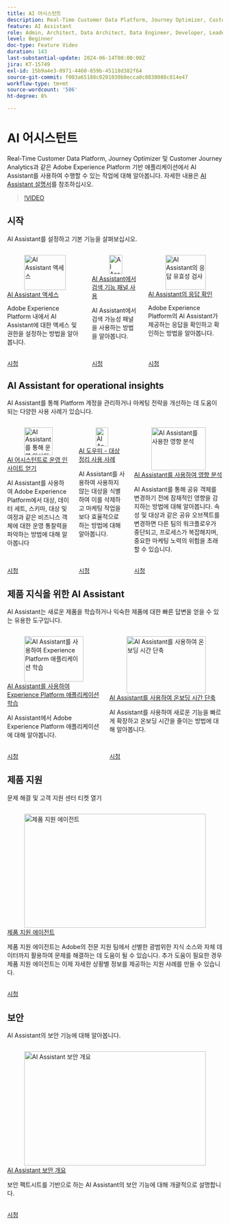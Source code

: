 ```yaml
---
title: AI 어시스턴트
description: Real-Time Customer Data Platform, Journey Optimizer, Customer Journey Analytics 같은 Adobe Experience Platform 기반 애플리케이션에서 AI 어시스턴트로 할 수 있는 기능을 알아보세요.
feature: AI Assistant
role: Admin, Architect, Data Architect, Data Engineer, Developer, Leader, User
level: Beginner
doc-type: Feature Video
duration: 143
last-substantial-update: 2024-06-14T00:00:00Z
jira: KT-15749
exl-id: 15b9a4e3-0971-4460-859b-45118d382f64
source-git-commit: f003a65188c0201030b8ecca0c0838088c814e47
workflow-type: tm+mt
source-wordcount: '586'
ht-degree: 8%

---
```


# AI 어시스턴트

Real-Time Customer Data Platform, Journey Optimizer 및 Customer Journey Analytics과 같은 Adobe Experience Platform 기반 애플리케이션에서 AI Assistant를 사용하여 수행할 수 있는 작업에 대해 알아봅니다. 자세한 내용은 [AI Assistant 설명서](https://experienceleague.adobe.com/ko/docs/experience-platform/ai-assistant/home)를 참조하십시오.

>[!VIDEO](https://video.tv.adobe.com/v/3429845/?learn=on&enablevpops)

## 시작

AI Assistant를 설정하고 기본 기능을 살펴보십시오.

<!-- CARDS
* access.md
* discoverability-panel.md
* validate-responses.md
-->
<!-- START CARDS HTML - DO NOT MODIFY BY HAND -->
<div class="columns">
    <div class="column is-half-tablet is-half-desktop is-one-third-widescreen" aria-label="Get access to AI Assistant">
        <div class="card" style="height: 100%; display: flex; flex-direction: column; height: 100%;">
            <div class="card-image">
                <figure class="image x-is-16by9">
                    <a href="access.md" title="AI Assistant 액세스" target="_blank" rel="referrer">
                        <img class="is-bordered-r-small" src="https://video.tv.adobe.com/v/3436470/?format=jpeg&nocache=1748392732990" alt="AI Assistant 액세스"
                             style="width: 100%; aspect-ratio: 16 / 9; object-fit: cover; overflow: hidden; display: block; margin: auto;">
                    </a>
                </figure>
            </div>
            <div class="card-content is-padded-small" style="display: flex; flex-direction: column; flex-grow: 1; justify-content: space-between;">
                <div class="top-card-content">
                    <p class="headline is-size-6 has-text-weight-bold">
                        <a href="access.md" target="_blank" rel="referrer" title="AI Assistant 액세스">AI Assistant 액세스</a>
                    </p>
                    <p class="is-size-6">Adobe Experience Platform 내에서 AI Assistant에 대한 액세스 및 권한을 설정하는 방법을 알아봅니다.</p>
                </div>
                <a href="access.md" target="_blank" rel="referrer" class="spectrum-Button spectrum-Button--outline spectrum-Button--primary spectrum-Button--sizeM" style="align-self: flex-start; margin-top: 1rem;">
                    <span class="spectrum-Button-label has-no-wrap has-text-weight-bold">시청</span>
                </a>
            </div>
        </div>
    </div>
    <div class="column is-half-tablet is-half-desktop is-one-third-widescreen" aria-label="Use the discoverability panel in AI Assistant">
        <div class="card" style="height: 100%; display: flex; flex-direction: column; height: 100%;">
            <div class="card-image">
                <figure class="image x-is-16by9">
                    <a href="discoverability-panel.md" title="AI Assistant의 검색 기능 패널 사용" target="_blank" rel="referrer">
                        <img class="is-bordered-r-small" src="https://video.tv.adobe.com/v/3440969/?format=jpeg&nocache=1748392732984&captions=kor" alt="AI Assistant의 검색 기능 패널 사용"
                             style="width: 100%; aspect-ratio: 16 / 9; object-fit: cover; overflow: hidden; display: block; margin: auto;">
                    </a>
                </figure>
            </div>
            <div class="card-content is-padded-small" style="display: flex; flex-direction: column; flex-grow: 1; justify-content: space-between;">
                <div class="top-card-content">
                    <p class="headline is-size-6 has-text-weight-bold">
                        <a href="discoverability-panel.md" target="_blank" rel="referrer" title="AI Assistant의 검색 기능 패널 사용">AI Assistant에서 검색 기능 패널 사용</a>
                    </p>
                    <p class="is-size-6">AI Assistant에서 검색 가능성 패널을 사용하는 방법을 알아봅니다.</p>
                </div>
                <a href="discoverability-panel.md" target="_blank" rel="referrer" class="spectrum-Button spectrum-Button--outline spectrum-Button--primary spectrum-Button--sizeM" style="align-self: flex-start; margin-top: 1rem;">
                    <span class="spectrum-Button-label has-no-wrap has-text-weight-bold">시청</span>
                </a>
            </div>
        </div>
    </div>
    <div class="column is-half-tablet is-half-desktop is-one-third-widescreen" aria-label="Validate responses from AI Assistant">
        <div class="card" style="height: 100%; display: flex; flex-direction: column; height: 100%;">
            <div class="card-image">
                <figure class="image x-is-16by9">
                    <a href="validate-responses.md" title="AI Assistant의 응답 유효성 검사" target="_blank" rel="referrer">
                        <img class="is-bordered-r-small" src="https://video.tv.adobe.com/v/3441746/?format=jpeg&nocache=1748392733006&captions=kor" alt="AI Assistant의 응답 유효성 검사"
                             style="width: 100%; aspect-ratio: 16 / 9; object-fit: cover; overflow: hidden; display: block; margin: auto;">
                    </a>
                </figure>
            </div>
            <div class="card-content is-padded-small" style="display: flex; flex-direction: column; flex-grow: 1; justify-content: space-between;">
                <div class="top-card-content">
                    <p class="headline is-size-6 has-text-weight-bold">
                        <a href="validate-responses.md" target="_blank" rel="referrer" title="AI Assistant의 응답 유효성 검사">AI Assistant의 응답 확인</a>
                    </p>
                    <p class="is-size-6">Adobe Experience Platform의 AI Assistant가 제공하는 응답을 확인하고 확인하는 방법을 알아봅니다.</p>
                </div>
                <a href="validate-responses.md" target="_blank" rel="referrer" class="spectrum-Button spectrum-Button--outline spectrum-Button--primary spectrum-Button--sizeM" style="align-self: flex-start; margin-top: 1rem;">
                    <span class="spectrum-Button-label has-no-wrap has-text-weight-bold">시청</span>
                </a>
            </div>
        </div>
    </div>
</div>
<!-- END CARDS HTML - DO NOT MODIFY BY HAND -->

## AI Assistant for operational insights

AI Assistant를 통해 Platform 계정을 관리하거나 마케팅 전략을 개선하는 데 도움이 되는 다양한 사용 사례가 있습니다.

<!-- CARDS
* operational-insights.md
* find-unused-audiences.md
* impact-analysis.md
    {description = Learn how AI Assistant can help you detect potential impacts before changing shared objects. Changes to shared objects like attributes and audiences can disrupt workflows for other teams, complicating processes, and risk important marketing efforts.}
-->
<!-- START CARDS HTML - DO NOT MODIFY BY HAND -->
<div class="columns">
    <div class="column is-half-tablet is-half-desktop is-one-third-widescreen" aria-label="Get operational insights with AI Assistant">
        <div class="card" style="height: 100%; display: flex; flex-direction: column; height: 100%;">
            <div class="card-image">
                <figure class="image x-is-16by9">
                    <a href="operational-insights.md" title="AI Assistant를 통해 운영 인사이트 확보" target="_blank" rel="referrer">
                        <img class="is-bordered-r-small" src="https://video.tv.adobe.com/v/3444039/?format=jpeg&nocache=1748392734347&captions=kor" alt="AI Assistant를 통해 운영 인사이트 확보"
                             style="width: 100%; aspect-ratio: 16 / 9; object-fit: cover; overflow: hidden; display: block; margin: auto;">
                    </a>
                </figure>
            </div>
            <div class="card-content is-padded-small" style="display: flex; flex-direction: column; flex-grow: 1; justify-content: space-between;">
                <div class="top-card-content">
                    <p class="headline is-size-6 has-text-weight-bold">
                        <a href="operational-insights.md" target="_blank" rel="referrer" title="AI Assistant를 통해 운영 인사이트 확보">AI 어시스턴트로 운영 인사이트 얻기</a>
                    </p>
                    <p class="is-size-6">AI Assistant를 사용하여 Adobe Experience Platform에서 대상, 데이터 세트, 스키마, 대상 및 여정과 같은 비즈니스 객체에 대한 운영 통찰력을 파악하는 방법에 대해 알아봅니다</p>
                </div>
                <a href="operational-insights.md" target="_blank" rel="referrer" class="spectrum-Button spectrum-Button--outline spectrum-Button--primary spectrum-Button--sizeM" style="align-self: flex-start; margin-top: 1rem;">
                    <span class="spectrum-Button-label has-no-wrap has-text-weight-bold">시청</span>
                </a>
            </div>
        </div>
    </div>
    <div class="column is-half-tablet is-half-desktop is-one-third-widescreen" aria-label="AI Assistant - Audience clean-up use case">
        <div class="card" style="height: 100%; display: flex; flex-direction: column; height: 100%;">
            <div class="card-image">
                <figure class="image x-is-16by9">
                    <a href="find-unused-audiences.md" title="AI Assistant - 대상 정리 사용 사례" target="_blank" rel="referrer">
                        <img class="is-bordered-r-small" src="https://video.tv.adobe.com/v/3441994/?format=jpeg&nocache=1748392734324&captions=kor" alt="AI Assistant - 대상 정리 사용 사례"
                             style="width: 100%; aspect-ratio: 16 / 9; object-fit: cover; overflow: hidden; display: block; margin: auto;">
                    </a>
                </figure>
            </div>
            <div class="card-content is-padded-small" style="display: flex; flex-direction: column; flex-grow: 1; justify-content: space-between;">
                <div class="top-card-content">
                    <p class="headline is-size-6 has-text-weight-bold">
                        <a href="find-unused-audiences.md" target="_blank" rel="referrer" title="AI Assistant - 대상 정리 사용 사례">AI 도우미 - 대상 정리 사용 사례</a>
                    </p>
                    <p class="is-size-6">AI Assistant를 사용하여 사용하지 않는 대상을 식별하여 이를 삭제하고 마케팅 작업을 보다 효율적으로 하는 방법에 대해 알아봅니다.</p>
                </div>
                <a href="find-unused-audiences.md" target="_blank" rel="referrer" class="spectrum-Button spectrum-Button--outline spectrum-Button--primary spectrum-Button--sizeM" style="align-self: flex-start; margin-top: 1rem;">
                    <span class="spectrum-Button-label has-no-wrap has-text-weight-bold">시청</span>
                </a>
            </div>
        </div>
    </div>
    <div class="column is-half-tablet is-half-desktop is-one-third-widescreen" aria-label="Impact analysis with AI Assistant">
        <div class="card" style="height: 100%; display: flex; flex-direction: column; height: 100%;">
            <div class="card-image">
                <figure class="image x-is-16by9">
                    <a href="impact-analysis.md" title="AI Assistant를 사용한 영향 분석" target="_blank" rel="referrer">
                        <img class="is-bordered-r-small" src="https://video.tv.adobe.com/v/3441687/?format=jpeg&nocache=1748392734336&captions=kor" alt="AI Assistant를 사용한 영향 분석"
                             style="width: 100%; aspect-ratio: 16 / 9; object-fit: cover; overflow: hidden; display: block; margin: auto;">
                    </a>
                </figure>
            </div>
            <div class="card-content is-padded-small" style="display: flex; flex-direction: column; flex-grow: 1; justify-content: space-between;">
                <div class="top-card-content">
                    <p class="headline is-size-6 has-text-weight-bold">
                        <a href="impact-analysis.md" target="_blank" rel="referrer" title="AI Assistant를 사용한 영향 분석">AI Assistant를 사용하여 영향 분석</a>
                    </p>
                    <p class="is-size-6">AI Assistant를 통해 공유 객체를 변경하기 전에 잠재적인 영향을 감지하는 방법에 대해 알아봅니다. 속성 및 대상과 같은 공유 오브젝트를 변경하면 다른 팀의 워크플로우가 중단되고, 프로세스가 복잡해지며, 중요한 마케팅 노력의 위험을 초래할 수 있습니다.</p>
                </div>
                <a href="impact-analysis.md" target="_blank" rel="referrer" class="spectrum-Button spectrum-Button--outline spectrum-Button--primary spectrum-Button--sizeM" style="align-self: flex-start; margin-top: 1rem;">
                    <span class="spectrum-Button-label has-no-wrap has-text-weight-bold">시청</span>
                </a>
            </div>
        </div>
    </div>
</div>
<!-- END CARDS HTML - DO NOT MODIFY BY HAND -->

## 제품 지식을 위한 AI Assistant

AI Assistant는 새로운 제품을 학습하거나 익숙한 제품에 대한 빠른 답변을 얻을 수 있는 유용한 도구입니다.

<!-- CARDS
* product-knowledge.md
* onboard.md
-->
<!-- START CARDS HTML - DO NOT MODIFY BY HAND -->
<div class="columns">
    <div class="column is-half-tablet is-half-desktop is-one-third-widescreen" aria-label="Learn Experience Platform applications with AI Assistant">
        <div class="card" style="height: 100%; display: flex; flex-direction: column; height: 100%;">
            <div class="card-image">
                <figure class="image x-is-16by9">
                    <a href="product-knowledge.md" title="AI Assistant를 사용하여 Experience Platform 애플리케이션 학습" target="_blank" rel="referrer">
                        <img class="is-bordered-r-small" src="https://video.tv.adobe.com/v/3441031/?format=jpeg&nocache=1748392735046&captions=kor" alt="AI Assistant를 사용하여 Experience Platform 애플리케이션 학습"
                             style="width: 100%; aspect-ratio: 16 / 9; object-fit: cover; overflow: hidden; display: block; margin: auto;">
                    </a>
                </figure>
            </div>
            <div class="card-content is-padded-small" style="display: flex; flex-direction: column; flex-grow: 1; justify-content: space-between;">
                <div class="top-card-content">
                    <p class="headline is-size-6 has-text-weight-bold">
                        <a href="product-knowledge.md" target="_blank" rel="referrer" title="AI Assistant를 사용하여 Experience Platform 애플리케이션 학습">AI Assistant를 사용하여 Experience Platform 애플리케이션 학습</a>
                    </p>
                    <p class="is-size-6">AI Assistant에서 Adobe Experience Platform 애플리케이션에 대해 알아봅니다.</p>
                </div>
                <a href="product-knowledge.md" target="_blank" rel="referrer" class="spectrum-Button spectrum-Button--outline spectrum-Button--primary spectrum-Button--sizeM" style="align-self: flex-start; margin-top: 1rem;">
                    <span class="spectrum-Button-label has-no-wrap has-text-weight-bold">시청</span>
                </a>
            </div>
        </div>
    </div>
    <div class="column is-half-tablet is-half-desktop is-one-third-widescreen" aria-label="Use AI Assistant to reduce onboarding time">
        <div class="card" style="height: 100%; display: flex; flex-direction: column; height: 100%;">
            <div class="card-image">
                <figure class="image x-is-16by9">
                    <a href="onboard.md" title="AI Assistant를 사용하여 온보딩 시간 단축" target="_blank" rel="referrer">
                        <img class="is-bordered-r-small" src="https://video.tv.adobe.com/v/3438032/?format=jpeg&nocache=1748392735030" alt="AI Assistant를 사용하여 온보딩 시간 단축"
                             style="width: 100%; aspect-ratio: 16 / 9; object-fit: cover; overflow: hidden; display: block; margin: auto;">
                    </a>
                </figure>
            </div>
            <div class="card-content is-padded-small" style="display: flex; flex-direction: column; flex-grow: 1; justify-content: space-between;">
                <div class="top-card-content">
                    <p class="headline is-size-6 has-text-weight-bold">
                        <a href="onboard.md" target="_blank" rel="referrer" title="AI Assistant를 사용하여 온보딩 시간 단축">AI Assistant를 사용하여 온보딩 시간 단축</a>
                    </p>
                    <p class="is-size-6">AI Assistant를 사용하여 새로운 기능을 빠르게 확장하고 온보딩 시간을 줄이는 방법에 대해 알아봅니다.</p>
                </div>
                <a href="onboard.md" target="_blank" rel="referrer" class="spectrum-Button spectrum-Button--outline spectrum-Button--primary spectrum-Button--sizeM" style="align-self: flex-start; margin-top: 1rem;">
                    <span class="spectrum-Button-label has-no-wrap has-text-weight-bold">시청</span>
                </a>
            </div>
        </div>
    </div>
</div>
<!-- END CARDS HTML - DO NOT MODIFY BY HAND -->

## 제품 지원

문제 해결 및 고객 지원 센터 티켓 열기

<!-- CARDS
* product-support-agent.md
-->
<!-- START CARDS HTML - DO NOT MODIFY BY HAND -->
<div class="columns">
    <div class="column is-half-tablet is-half-desktop is-one-third-widescreen" aria-label="Product Support Agent">
        <div class="card" style="height: 100%; display: flex; flex-direction: column; height: 100%;">
            <div class="card-image">
                <figure class="image x-is-16by9">
                    <a href="product-support-agent.md" title="제품 지원 에이전트" target="_blank" rel="referrer">
                        <img class="is-bordered-r-small" src="https://video.tv.adobe.com/v/3443190/?format=jpeg&nocache=1748392735554&captions=kor" alt="제품 지원 에이전트"
                             style="width: 100%; aspect-ratio: 16 / 9; object-fit: cover; overflow: hidden; display: block; margin: auto;">
                    </a>
                </figure>
            </div>
            <div class="card-content is-padded-small" style="display: flex; flex-direction: column; flex-grow: 1; justify-content: space-between;">
                <div class="top-card-content">
                    <p class="headline is-size-6 has-text-weight-bold">
                        <a href="product-support-agent.md" target="_blank" rel="referrer" title="제품 지원 에이전트">제품 지원 에이전트</a>
                    </p>
                    <p class="is-size-6">제품 지원 에이전트는 Adobe의 전문 지원 팀에서 선별한 광범위한 지식 소스와 자체 데이터까지 활용하여 문제를 해결하는 데 도움이 될 수 있습니다. 추가 도움이 필요한 경우 제품 지원 에이전트는 이제 자세한 상황별 정보를 제공하는 지원 사례를 만들 수 있습니다.</p>
                </div>
                <a href="product-support-agent.md" target="_blank" rel="referrer" class="spectrum-Button spectrum-Button--outline spectrum-Button--primary spectrum-Button--sizeM" style="align-self: flex-start; margin-top: 1rem;">
                    <span class="spectrum-Button-label has-no-wrap has-text-weight-bold">시청</span>
                </a>
            </div>
        </div>
    </div>
</div>
<!-- END CARDS HTML - DO NOT MODIFY BY HAND -->

## 보안

AI Assistant의 보안 기능에 대해 알아봅니다.

<!-- CARDS
* security-overview.md
-->
<!-- START CARDS HTML - DO NOT MODIFY BY HAND -->
<div class="columns">
    <div class="column is-half-tablet is-half-desktop is-one-third-widescreen" aria-label="Security overview of AI Assistant">
        <div class="card" style="height: 100%; display: flex; flex-direction: column; height: 100%;">
            <div class="card-image">
                <figure class="image x-is-16by9">
                    <a href="security-overview.md" title="AI Assistant 보안 개요" target="_blank" rel="referrer">
                        <img class="is-bordered-r-small" src="https://video.tv.adobe.com/v/3441087/?format=jpeg&nocache=1748392736016&captions=kor" alt="AI Assistant 보안 개요"
                             style="width: 100%; aspect-ratio: 16 / 9; object-fit: cover; overflow: hidden; display: block; margin: auto;">
                    </a>
                </figure>
            </div>
            <div class="card-content is-padded-small" style="display: flex; flex-direction: column; flex-grow: 1; justify-content: space-between;">
                <div class="top-card-content">
                    <p class="headline is-size-6 has-text-weight-bold">
                        <a href="security-overview.md" target="_blank" rel="referrer" title="AI Assistant 보안 개요">AI Assistant 보안 개요</a>
                    </p>
                    <p class="is-size-6">보안 팩트시트를 기반으로 하는 AI Assistant의 보안 기능에 대해 개괄적으로 설명합니다.</p>
                </div>
                <a href="security-overview.md" target="_blank" rel="referrer" class="spectrum-Button spectrum-Button--outline spectrum-Button--primary spectrum-Button--sizeM" style="align-self: flex-start; margin-top: 1rem;">
                    <span class="spectrum-Button-label has-no-wrap has-text-weight-bold">시청</span>
                </a>
            </div>
        </div>
    </div>
</div>
<!-- END CARDS HTML - DO NOT MODIFY BY HAND -->

